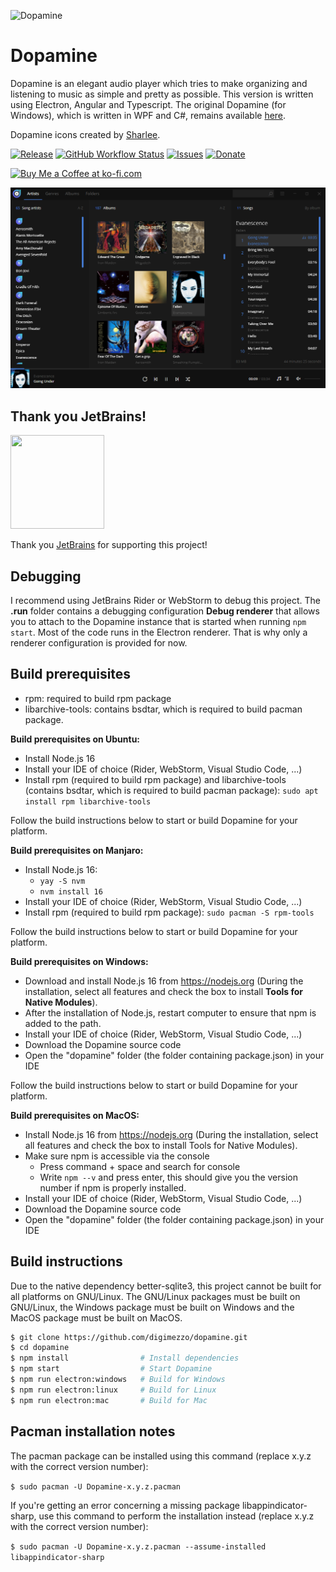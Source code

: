 ![Dopamine](Dopamine.full.png)

# Dopamine

Dopamine is an elegant audio player which tries to make organizing and listening to music as simple and pretty as possible. This version is written using Electron, Angular and Typescript. The original Dopamine (for Windows), which is written in WPF and C#, remains available <a href="https://github.com/digimezzo/dopamine-windows">here</a>.

Dopamine icons created by <a href="https://www.itssharl.ee/">Sharlee</a>.

[![Release](https://img.shields.io/github/release/digimezzo/dopamine.svg?style=flat-square&include_prereleases)](https://github.com/digimezzo/dopamine/releases/latest)
[![GitHub Workflow Status](https://img.shields.io/github/workflow/status/digimezzo/dopamine/Nightly%20builds?style=flat-square)](https://github.com/digimezzo/dopamine/actions/workflows/nightly.yml)
[![Issues](https://img.shields.io/github/issues/digimezzo/dopamine.svg?style=flat-square)](https://github.com/digimezzo/dopamine/issues)
[![Donate](https://img.shields.io/badge/Donate-PayPal-green.svg)](https://www.paypal.com/cgi-bin/webscr?cmd=_s-xclick&hosted_button_id=MQALEWTEZ7HX8)

<a href='https://ko-fi.com/S6S11K63U' target='_blank'><img height='36' style='border:0px;height:36px;' src='https://az743702.vo.msecnd.net/cdn/kofi1.png?v=2' border='0' alt='Buy Me a Coffee at ko-fi.com' /></a>

![Dopaminescreenshot](Dopamine.screenshot.png)

## Thank you JetBrains!

 <img src="https://resources.jetbrains.com/storage/products/company/brand/logos/jb_beam.png" width="150" height="150">

Thank you [JetBrains](https://www.jetbrains.com/community/opensource/?utm_campaign=opensource&utm_content=approved&utm_medium=email&utm_source=newsletter&utm_term=jblogo#support) for supporting this project!

## Debugging

I recommend using JetBrains Rider or WebStorm to debug this project. The **.run** folder contains a debugging configuration **Debug renderer** that allows you to attach to the Dopamine instance that is started when running `npm start`. Most of the code runs in the Electron renderer. That is why only a renderer configuration is provided for now.

## Build prerequisites

-   rpm: required to build rpm package
-   libarchive-tools: contains bsdtar, which is required to build pacman package.

**Build prerequisites on Ubuntu:**

-   Install Node.js 16
-   Install your IDE of choice (Rider, WebStorm, Visual Studio Code, ...)
-   Install rpm (required to build rpm package) and libarchive-tools (contains bsdtar, which is required to build pacman package): `sudo apt install rpm libarchive-tools`

Follow the build instructions below to start or build Dopamine for your platform.

**Build prerequisites on Manjaro:**

-   Install Node.js 16:
    -   `yay -S nvm`
    -   `nvm install 16`
-   Install your IDE of choice (Rider, WebStorm, Visual Studio Code, ...)
-   Install rpm (required to build rpm package): `sudo pacman -S rpm-tools`

Follow the build instructions below to start or build Dopamine for your platform.

**Build prerequisites on Windows:**

-   Download and install Node.js 16 from https://nodejs.org (During the installation, select all features and check the box to install **Tools for Native Modules**).
-   After the installation of Node.js, restart computer to ensure that npm is added to the path.
-   Install your IDE of choice (Rider, WebStorm, Visual Studio Code, ...)
-   Download the Dopamine source code
-   Open the "dopamine" folder (the folder containing package.json) in your IDE

Follow the build instructions below to start or build Dopamine for your platform.

**Build prerequisites on MacOS:**

-   Install Node.js 16 from https://nodejs.org (During the installation, select all features and check the box to install Tools for Native Modules).
-   Make sure npm is accessible via the console
    -   Press command + space and search for console
    -   Write `npm --v` and press enter, this should give you the version number if npm is properly installed.
-   Install your IDE of choice (Rider, WebStorm, Visual Studio Code, ...)
-   Download the Dopamine source code
-   Open the "dopamine" folder (the folder containing package.json) in your IDE

## Build instructions

Due to the native dependency better-sqlite3, this project cannot be built for all platforms on GNU/Linux. The GNU/Linux packages must be built on GNU/Linux, the Windows package must be built on Windows and the MacOS package must be built on MacOS.

```bash
$ git clone https://github.com/digimezzo/dopamine.git
$ cd dopamine
$ npm install                # Install dependencies
$ npm start                  # Start Dopamine
$ npm run electron:windows   # Build for Windows
$ npm run electron:linux     # Build for Linux
$ npm run electron:mac       # Build for Mac
```

## Pacman installation notes

The pacman package can be installed using this command (replace x.y.z with the correct version number):

`$ sudo pacman -U Dopamine-x.y.z.pacman`

If you're getting an error concerning a missing package libappindicator-sharp, use this command to perform the installation instead (replace x.y.z with the correct version number):

`$ sudo pacman -U Dopamine-x.y.z.pacman --assume-installed libappindicator-sharp`
